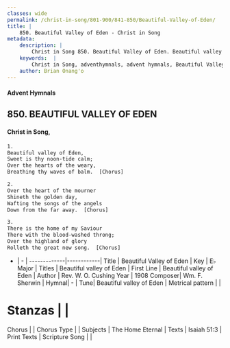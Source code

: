 ```yaml
---
classes: wide
permalink: /christ-in-song/801-900/841-850/Beautiful-Valley-of-Eden/
title: |
    850. Beautiful Valley of Eden - Christ in Song
metadata:
    description: |
        Christ in Song 850. Beautiful Valley of Eden. Beautiful valley of Eden,  Sweet is thy noon-tide calm; Over the hearts of the weary, Breathing thy waves of balm.  [Chorus]
    keywords:  |
        Christ in Song, adventhymnals, advent hymnals, Beautiful Valley of Eden, Beautiful valley of Eden. Beautiful valley of Eden
    author: Brian Onang'o
---
```


#### Advent Hymnals
## 850. BEAUTIFUL VALLEY OF EDEN
####  Christ in Song,

```txt
1.
Beautiful valley of Eden, 
Sweet is thy noon-tide calm;
Over the hearts of the weary,
Breathing thy waves of balm.  [Chorus]

2.
Over the heart of the mourner
Shineth the golden day,
Wafting the songs of the angels
Down from the far away.  [Chorus]

3.
There is the home of my Saviour
There with the blood-washed throng;
Over the highland of glory
Rolleth the great new song.  [Chorus]

```

- |   -  |
-------------|------------|
Title | Beautiful Valley of Eden |
Key | E♭ Major |
Titles | Beautiful valley of Eden |
First Line | Beautiful valley of Eden |
Author | Rev. W. O. Cushing
Year | 1908
Composer| Wm. F. Sherwin |
Hymnal|  - |
Tune| Beautiful valley of Eden |
Metrical pattern | |
# Stanzas |  |
Chorus |  |
Chorus Type |  |
Subjects | The Home Eternal |
Texts | Isaiah 51:3 |
Print Texts | 
Scripture Song |  |
    
